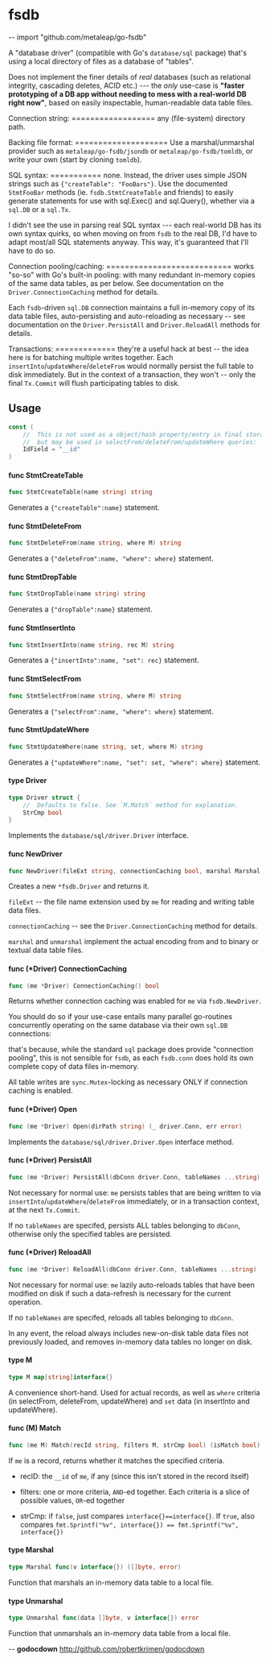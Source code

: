 # fsdb
--
    import "github.com/metaleap/go-fsdb"

A "database driver" (compatible with Go's `database/sql` package) that's using a
local directory of files as a database of "tables".

Does not implement the finer details of *real* databases (such as relational
integrity, cascading deletes, ACID etc.) --- the *only* use-case is **"faster
prototyping of a DB app without needing to mess with a real-world DB right
now"**, based on easily inspectable, human-readable data table files.

Connection string: ================== any (file-system) directory path.

Backing file format: ==================== Use a marshal/unmarshal provider such
as `metaleap/go-fsdb/jsondb` or `metaleap/go-fsdb/tomldb`, or write your own
(start by cloning `tomldb`).

SQL syntax: =========== none. Instead, the driver uses simple JSON strings such
as `{"createTable": "FooBars"}`. Use the documented `StmtFooBar` methods (ie.
`fsdb.StmtCreateTable` and friends) to easily generate statements for use with
sql.Exec() and sql.Query(), whether via a `sql.DB` or a `sql.Tx`.

I didn't see the use in parsing real SQL syntax --- each real-world DB has its
own syntax quirks, so when moving on from `fsdb` to the real DB, I'd have to
adapt most/all SQL statements anyway. This way, it's guaranteed that I'll have
to do so.

Connection pooling/caching: =========================== works "so-so" with Go's
built-in pooling: with many redundant in-memory copies of the same data tables,
as per below. See documentation on the `Driver.ConnectionCaching` method for
details.

Each `fsdb`-driven `sql.DB` connection maintains a full in-memory copy of its
data table files, auto-persisting and auto-reloading as necessary -- see
documentation on the `Driver.PersistAll` and `Driver.ReloadAll` methods for
details.

Transactions: ============= they're a useful hack at best -- the idea here is
for batching multiple writes together. Each
`insertInto`/`updateWhere`/`deleteFrom` would normally persist the full table to
disk immediately. But in the context of a transaction, they won't -- only the
final `Tx.Commit` will flush participating tables to disk.

## Usage

```go
const (
	//	This is not used as a object/hash property/entry in final storage
	//	but may be used in selectFrom/deleteFrom/updateWhere queries:
	IdField = "__id"
)
```

#### func  StmtCreateTable

```go
func StmtCreateTable(name string) string
```
Generates a `{"createTable":name}` statement.

#### func  StmtDeleteFrom

```go
func StmtDeleteFrom(name string, where M) string
```
Generates a `{"deleteFrom":name, "where": where}` statement.

#### func  StmtDropTable

```go
func StmtDropTable(name string) string
```
Generates a `{"dropTable":name}` statement.

#### func  StmtInsertInto

```go
func StmtInsertInto(name string, rec M) string
```
Generates a `{"insertInto":name, "set": rec}` statement.

#### func  StmtSelectFrom

```go
func StmtSelectFrom(name string, where M) string
```
Generates a `{"selectFrom":name, "where": where}` statement.

#### func  StmtUpdateWhere

```go
func StmtUpdateWhere(name string, set, where M) string
```
Generates a `{"updateWhere":name, "set": set, "where": where}` statement.

#### type Driver

```go
type Driver struct {
	//	Defaults to false. See `M.Match` method for explanation.
	StrCmp bool
}
```

Implements the `database/sql/driver.Driver` interface.

#### func  NewDriver

```go
func NewDriver(fileExt string, connectionCaching bool, marshal Marshal, unmarshal Unmarshal) (me *Driver)
```
Creates a new `*fsdb.Driver` and returns it.

`fileExt` -- the file name extension used by `me` for reading and writing table
data files.

`connectionCaching` -- see the `Driver.ConnectionCaching` method for details.

`marshal` and `unmarshal` implement the actual encoding from and to binary or
textual data table files.

#### func (*Driver) ConnectionCaching

```go
func (me *Driver) ConnectionCaching() bool
```
Returns whether connection caching was enabled for `me` via `fsdb.NewDriver`.

You should do so if your use-case entails many parallel go-routines concurrently
operating on the same database via their own `sql.DB` connections:

that's because, while the standard `sql` package does provide "connection
pooling", this is not sensible for `fsdb`, as each `fsdb.conn` does hold its own
complete copy of data files in-memory.

All table writes are `sync.Mutex`-locking as necessary ONLY if connection
caching is enabled.

#### func (*Driver) Open

```go
func (me *Driver) Open(dirPath string) (_ driver.Conn, err error)
```
Implements the `database/sql/driver.Driver.Open` interface method.

#### func (*Driver) PersistAll

```go
func (me *Driver) PersistAll(dbConn driver.Conn, tableNames ...string) (err error)
```
Not necessary for normal use: `me` persists tables that are being written to via
`insertInto`/`updateWhere`/`deleteFrom` immediately, or in a transaction
context, at the next `Tx.Commit`.

If no `tableNames` are specifed, persists ALL tables belonging to `dbConn`,
otherwise only the specified tables are persisted.

#### func (*Driver) ReloadAll

```go
func (me *Driver) ReloadAll(dbConn driver.Conn, tableNames ...string) (err error)
```
Not necessary for normal use: `me` lazily auto-reloads tables that have been
modified on disk if such a data-refresh is necessary for the current operation.

If no `tableNames` are specifed, reloads all tables belonging to `dbConn`.

In any event, the reload always includes new-on-disk table data files not
previously loaded, and removes in-memory data tables no longer on disk.

#### type M

```go
type M map[string]interface{}
```

A convenience short-hand. Used for actual records, as well as `where` criteria
(in selectFrom, deleteFrom, updateWhere) and `set` data (in insertInto and
updateWhere).

#### func (M) Match

```go
func (me M) Match(recId string, filters M, strCmp bool) (isMatch bool)
```
If `me` is a record, returns whether it matches the specified criteria.

- recID: the `__id` of `me`, if any (since this isn't stored in the record
itself)

- filters: one or more criteria, `AND`-ed together. Each criteria is a slice of
possible values, `OR`-ed together

- strCmp: if `false`, just compares `interface{}==interface{}`. If `true`, also
compares `fmt.Sprintf("%v", interface{}) == fmt.Sprintf("%v", interface{})`

#### type Marshal

```go
type Marshal func(v interface{}) ([]byte, error)
```

Function that marshals an in-memory data table to a local file.

#### type Unmarshal

```go
type Unmarshal func(data []byte, v interface{}) error
```

Function that unmarshals an in-memory data table from a local file.

--
**godocdown** http://github.com/robertkrimen/godocdown
